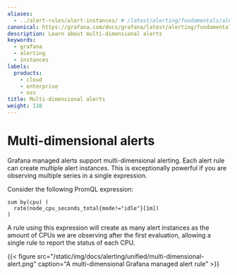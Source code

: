 ```yaml
---
aliases:
  - ../alert-rules/alert-instances/ # /latest/alerting/fundamentals/alert-rules/alert-instances/
canonical: https://grafana.com/docs/grafana/latest/alerting/fundamentals/alert-rules/multi-dimensional-alerts/
description: Learn about multi-dimensional alerts
keywords:
  - grafana
  - alerting
  - instances
labels:
  products:
    - cloud
    - enterprise
    - oss
title: Multi-dimensional alerts
weight: 110
---
```


# Multi-dimensional alerts

Grafana managed alerts support multi-dimensional alerting. Each alert rule can create multiple alert instances. This is exceptionally powerful if you are observing multiple series in a single expression.

Consider the following PromQL expression:

```promql
sum by(cpu) (
  rate(node_cpu_seconds_total{mode!="idle"}[1m])
)
```

A rule using this expression will create as many alert instances as the amount of CPUs we are observing after the first evaluation, allowing a single rule to report the status of each CPU.

{{< figure src="/static/img/docs/alerting/unified/multi-dimensional-alert.png" caption="A multi-dimensional Grafana managed alert rule" >}}
